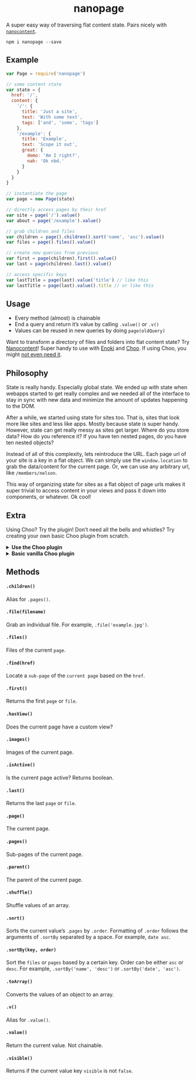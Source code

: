 <h1 align="center">nanopage</h1>

A super easy way of traversing flat content state. Pairs nicely with [`nanocontent`](https://github.com/jondashkyle/nanocontent).

```
npm i nanopage --save
```

## Example

```js
var Page = require('nanopage')

// some content state
var state = {
  href: '/',
  content: {
    '/': {
      title: 'Just a site',
      text: 'With some text',
      tags: ['and', 'some', 'tags']
    },
    '/example': {
      title: 'Example',
      text: 'Scope it out',
      great: {
        demo: 'Am I right?',
        nah: 'Ok nbd.'
      }
    }
  }
}

// instantiate the page
var page = new Page(state)

// directly access pages by their href
var site = page('/').value()
var about = page('/example').value()

// grab children and files
var children = page().children().sort('name', 'asc').value()
var files = page().files().value()

// create new queries from previous
var first = page(children).first().value()
var last = page(children).last().value()

// access specific keys
var lastTitle = page(last).value('title') // like this
var lastTitle = page(last).value().title // or like this
```

## Usage

- Every method (almost) is chainable
- End a query and return it’s value by calling `.value()` or `.v()`
- Values can be reused in new queries by doing `page(oldQuery)`

Want to transform a directory of files and folders into flat content state? Try [Nanocontent](https://github.com/jondashkyle/nanocontent)! Super handy to use with [Enoki](https://github.com/enokidotsite/enoki) and [Choo](https://github.com/choojs/choo). If using Choo, you might [not even need it](#extra).

## Philosophy

State is really handy. Especially global state. We ended up with state when webapps started to get really complex and we needed all of the interface to stay in sync with new data and minimize the amount of updates happening to the DOM.

After a while, we started using state for sites too. That is, sites that look more like sites and less like apps. Mostly because state is super handy. However, state can get really messy as sites get larger. Where do you store data? How do you reference it? If you have ten nested pages, do you have ten nested objects?

Instead of all of this complexity, lets reintroduce the URL. Each page url of your site is a key in a flat object. We can simply use the `window.location` to grab the data/content for the current page. Or, we can use any arbitrary url, like `/members/nelson`.

This way of organizing state for sites as a flat object of page urls makes it super trivial to access content in your views and pass it down into components, or whatever. Ok cool!

## Extra

Using Choo? Try the plugin! Don’t need all the bells and whistles? Try creating your own basic Choo plugin from scratch.

<details><summary><b>Use the Choo plugin</b></summary>

```js
var html = require('choo/html')
var choo = require('choo')
var app = choo()

app.use(require('nanopage/choo'))

app.route('*', function (state, emit) {
  return html`
    <body>${state.page().value('title')}</body>
  `
})

if (module.parent) module.exports = app
else app.mount('body')
```
</details>

<details><summary><b>Basic vanilla Choo plugin</b></summary>

```js
app.use(function (state, emitter) {
  state.page = function (key) {
    key = key || (state.href || '/')
    return state.content[key]
  }
})
```
</details>

## Methods

#### `.children()`

Alias for `.pages()`.

#### `.file(filename)`

Grab an individual file. For example, `.file('example.jpg')`.

#### `.files()`

Files of the current `page`.

#### `.find(href)`

Locate a `sub-page` of the `current page` based on the `href`.

#### `.first()`

Returns the first `page` or `file`.

#### `.hasView()`

Does the current page have a custom view?

#### `.images()`

Images of the current page.

#### `.isActive()`

Is the current page active? Returns boolean.

#### `.last()`

Returns the last `page` or `file`.

#### `.page()`

The current page.

#### `.pages()`

Sub-pages of the current page.

#### `.parent()`

The parent of the current page.

#### `.shuffle()`

Shuffle values of an array.

#### `.sort()`

Sorts the current value’s `.pages` by `.order`. Formatting of `.order` follows the arguments of `.sortBy` separated by a space. For example, `date asc`.

#### `.sortBy(key, order)`

Sort the `files` or `pages` based by a certain key. Order can be either `asc` or `desc`. For example, `.sortBy('name', 'desc')` or  `.sortBy('date', 'asc')`.

#### `.toArray()`

Converts the values of an object to an array.

#### `.v()`

Alias for `.value()`.

#### `.value()`

Return the current value. Not chainable.

#### `.visible()`

Returns if the current value key `visible` is not `false`.
</details>
